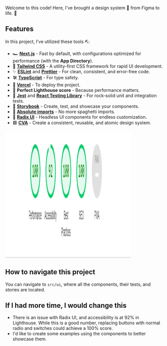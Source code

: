 Welcome to this code! Here, I've brought a design system 🎨 from Figma to life. 🧟

## Features

In this project, I've utilized these tools ⛏️:

- 🏎️ **[Next.js](https://nextjs.org/)** - Fast by default, with configurations optimized for performance (with the **App Directory**).
- 💅 **[Tailwind CSS](https://tailwindcss.com/)** - A utility-first CSS framework for rapid UI development.
- ✨ **[ESLint](https://eslint.org/)** and **[Prettier](https://prettier.io/)** - For clean, consistent, and error-free code.
- 🛠️ **[TypeScript](https://www.typescriptlang.org/)** - For type safety.
- 🚀 **[Vercel](https://vercel.com)** - To deploy the project.
- 💯 **Perfect Lighthouse score** - Because performance matters.
- 🧪 **[Jest](https://jestjs.io/)** and **[React Testing Library](https://testing-library.com/react)** - For rock-solid unit and integration tests.
- 📖 **[Storybook](https://storybook.js.org/)** - Create, test, and showcase your components.
- 🍝 **[Absolute imports](https://nextjs.org/docs/advanced-features/module-path-aliases)** - No more spaghetti imports.
- 🎨 **[Radix UI](https://www.radix-ui.com/)** - Headless UI components for endless customization.
- 🟪 **[CVA](http://cva.style/)** - Create a consistent, reusable, and atomic design system.

<img width="400px" height="400px" src="./.github/assets/perfo.png">

## How to navigate this project

You can navigate to `src/ui`, where all the components, their tests, and stories are located.

## If I had more time, I would change this

- There is an issue with Radix UI, and accessibility is at 92% in Lighthouse. While this is a good number, replacing buttons with normal radio and switches could achieve a 100% score.
- I'd like to create some examples using the components to better showcase them.
